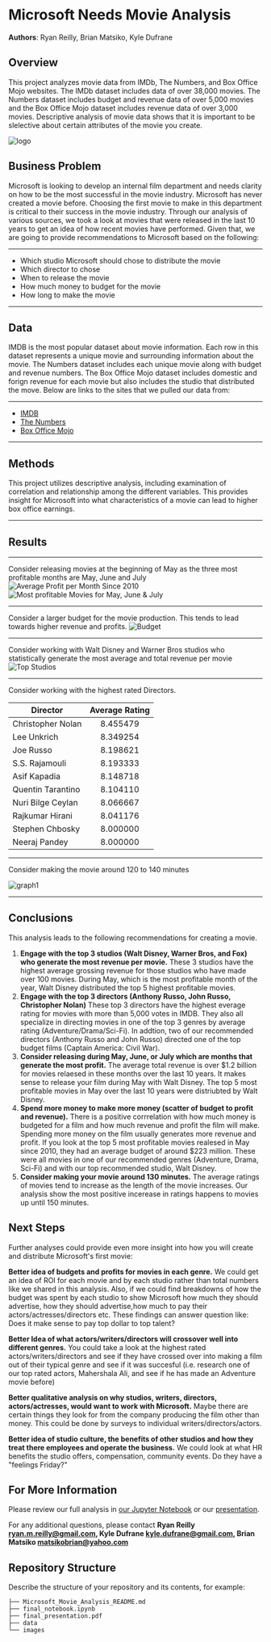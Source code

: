 # Microsoft Needs Movie Analysis

**Authors**: Ryan Reilly, Brian Matsiko, Kyle Dufrane

## Overview

This project analyzes movie data from IMDb, The Numbers, and Box Office Mojo websites. The IMDb dataset includes data of over 38,000 movies. The Numbers dataset includes budget and revenue data of over 5,000 movies and the Box Office Mojo dataset includes revenue data of over 3,000 movies. Descriptive analysis of movie data shows that it is important to be slelective about certain attributes of the movie you create.

![logo](images/logo.jpeg)

## Business Problem

Microsoft is looking to develop an internal film department and needs clarity on how to be the most successful in the movie industry. Microsoft has never created a movie before. Choosing the first movie to make in this department is critical to their success in the movie industry. Through our analysis of various sources, we took a look at movies that were released in the last 10 years to get an idea of how recent movies have performed. Given that, we are going to provide recommendations to Microsoft based on the following:
***
* Which studio Microsoft should chose to distribute the movie
* Which director to chose
* When to release the movie
* How much money to budget for the movie
* How long to make the movie
***

## Data

IMDB is the most popular dataset about movie information. Each row in this dataset represents a unique movie and surrounding information about the movie. The Numbers dataset includes each unique movie along with budget and revenue numbers. The Box Office Mojo dataset includes domestic and forign revenue for each movie but also includes the studio that distributed the move. Below are links to the sites that we pulled our data from:

***
* [IMDB](https://www.imdb.com/interfaces/)
* [The Numbers](https://www.the-numbers.com)
* [Box Office Mojo](https://www.boxofficemojo.com)
***

## Methods

This project utilizes descriptive analysis, including examination of correlation and relationship among the different variables. This provides insight for Microsoft into what characteristics of a movie can lead to higher box office earnings.

***

## Results

***
Consider releasing movies at the beginning of May as the three most profitable months are May, June and July
![Average Profit per Month Since 2010](./images/profit_per_month.png)
![Most profitable Movies for May, June & July](./images/most_profitable_movies.png)
***

Consider a larger budget for the movie production. This tends to lead towards higher revenue and profits.
![Budget](./images/budget_profit_revenue.png)
***

Consider working with Walt Disney and Warner Bros studios who statistically generate the most average and total revenue per movie
![Top Studios](./images/top_studios_revenue.png)
***

Consider working with the highest rated Directors.

| Director           | Average Rating|
| -------------      |:-------------:| 
| Christopher Nolan  |8.455479       | 
| Lee Unkrich        |8.349254       | 
| Joe Russo          |8.198621       |
| S.S. Rajamouli     |8.193333       | 
| Asif Kapadia       |8.148718       | 
| Quentin Tarantino  |8.104110       | 
| Nuri Bilge Ceylan  |8.066667       | 
| Rajkumar Hirani    |8.041176       | 
| Stephen Chbosky    |8.000000       | 
| Neeraj Pandey      |8.000000       | 
***

Consider making the movie around 120 to 140 minutes

![graph1](./images/rating_runtime_minutes.png)

***


## Conclusions

This analysis leads to the following recommendations for creating a movie.
1. **Engage with the top 3 studios (Walt Disney, Warner Bros, and Fox) who generate the most revenue per movie.**
These 3 studios have the highest average grossing revenue for those studios who have made over 100 movies. During May, which is the most profitable month of the year, Walt Disney distributed the top 5 highest profitable movies.
2. **Engage with the top 3 directors (Anthony Russo, John Russo, Christopher Nolan)**
These top 3 directors have the highest everage rating for movies with more than 5,000 votes in IMDB. They also all specialize in directing movies in one of the top 3 genres by average rating (Adventure/Drama/Sci-Fi). In addtion, two of our recommended directors (Anthony Russo and John Russo) directed one of the top budget films (Captain America: Civil War).
3. **Consider releasing during May, June, or July which are months that generate the most profit.**
The average total revenue is over $1.2 billion for movies relaesed in these months over the last 10 years. It makes sense to release your film during May with Walt Disney. The top 5 most profitable movies in May over the last 10 years were distriubted by Walt Disney.
4. **Spend more money to make more money (scatter of budget to profit and revenue).**
There is a positive corrrelation with how much money is budgeted for a film and how much revenue and profit the film will make. Spending more money on the film usually generates more revenue and profit. If you look at the top 5 most profitable movies realesed in May since 2010, they had an average budget of around $223 million. These were all movies in one of our recommended genres (Adventure, Drama, Sci-Fi) and with our top recommended studio, Walt Disney.
5. **Consider making your movie around 130 minutes.**
The average ratings of movies tend to increase as the length of the movie increases. Our analysis show the most positive incerease in ratings happens to movies up until 150 minutes.

## Next Steps

Further analyses could provide even more insight into how you will create and distribute Microsoft's first movie:

**Better idea of budgets and profits for movies in each genre.**
We could get an idea of ROI for each movie and by each studio rather than total numbers like we shared in this analysis. Also, if we could find breakdowns of how the budget was spent by each studio to show Microsoft how much they should advertise, how they should advertise,how much to pay their actors/actresses/directors etc. These findings can answer question like: Does it make sense to pay top dollar to top talent?

**Better Idea of what actors/writers/directors will crossover well into different genres.**
You could take a look at the highest rated actors/writers/directors and see if they have crossed over into making a film out of their typical genre and see if it was succesful (i.e. research one of our top rated actors, Mahershala Ali, and see if he has made an Adventure movie before)

**Better qualitative analysis on why studios, writers, directors, actors/actresses, would want to work with Microsoft.**
Maybe there are certain things they look for from the company producing the film other than money. This could be done by surveys to individual writers/directors/actors.

**Better idea of studio culture, the benefits of other studios and how they treat there employees and operate the business.**
We could look at what HR benefits the studio offers, compensation, community events. Do they have a "feelings Friday?"


## For More Information

Please review our full analysis in [our Jupyter Notebook](./final_notebook.ipynb) or our [presentation](./final_presentation.pdf).

For any additional questions, please contact **Ryan Reilly ryan.m.reilly@gmail.com, Kyle Dufrane kyle.dufrane@gmail.com, Brian Matsiko matsikobrian@yahoo.com**

## Repository Structure

Describe the structure of your repository and its contents, for example:

```
├── Microsoft_Movie_Analysis_README.md                          
├── final_notebook.ipynb   
├── final_presentation.pdf         
├── data                            
└── images
```
